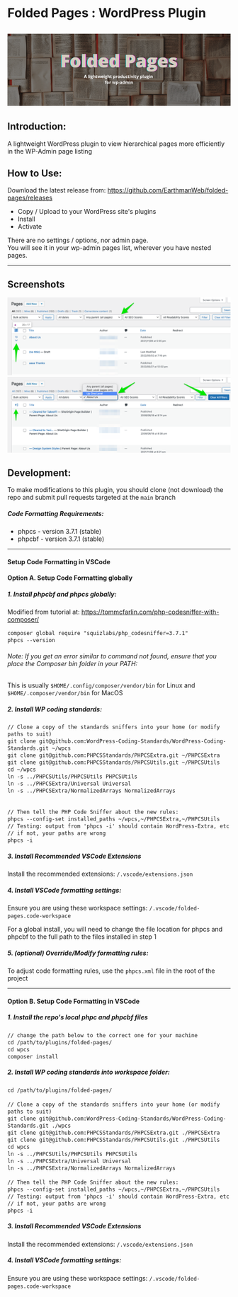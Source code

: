 # Folded Pages : WordPress Plugin
![Folded Pages - Banner Image](/assets/banner-772x250.png)
---
## Introduction:
A lightweight WordPress plugin to view hierarchical pages more efficiently in the WP-Admin page listing

## How to Use:

Download the latest release from:
https://github.com/EarthmanWeb/folded-pages/releases

- Copy / Upload to your WordPress site's plugins
- Install
- Activate

There are no settings / options, nor admin page.  
You will see it in your wp-admin pages list, wherever you have nested pages.

---

## Screenshots

![Folded Pages - Screenshot 1](/assets/screenshot-1.png)
![Folded Pages - Screenshot 2](/assets/screenshot-2.png)

## Development:

To make modifications to this plugin, you should clone (not download) the repo and submit pull requests targeted at the `main` branch

##### Code Formatting Requirements:
- phpcs - version 3.7.1 (stable) 
- phpcbf - version 3.7.1 (stable)

---
#### Setup Code Formatting in VSCode

#### Option A. Setup Code Formatting globally
##### 1. Install phpcbf and phpcs globally:

Modified from tutorial at: 
https://tommcfarlin.com/php-codesniffer-with-composer/

```
composer global require "squizlabs/php_codesniffer=3.7.1"
phpcs --version
```
###### _Note: If you get an error similar to command not found, ensure that you place the Composer bin folder in your PATH:_

This is usually `$HOME/.config/composer/vendor/bin` for Linux and `$HOME/.composer/vendor/bin` for MacOS

##### 2. Install WP coding standards:
```
// Clone a copy of the standards sniffers into your home (or modify paths to suit)
git clone git@github.com:WordPress-Coding-Standards/WordPress-Coding-Standards.git ~/wpcs
git clone git@github.com:PHPCSStandards/PHPCSExtra.git ~/PHPCSExtra
git clone git@github.com:PHPCSStandards/PHPCSUtils.git ~/PHPCSUtils
cd ~/wpcs
ln -s ../PHPCSUtils/PHPCSUtils PHPCSUtils
ln -s ../PHPCSExtra/Universal Universal
ln -s ../PHPCSExtra/NormalizedArrays NormalizedArrays


// Then tell the PHP Code Sniffer about the new rules:
phpcs --config-set installed_paths ~/wpcs,~/PHPCSExtra,~/PHPCSUtils
// Testing: output from 'phpcs -i' should contain WordPress-Extra, etc 
// if not, your paths are wrong
phpcs -i
```

##### 3. Install Recommended VSCode Extensions
Install the recommended extensions: 
`/.vscode/extensions.json`

##### 4. Install VSCode formatting settings:
Ensure you are using these workspace settings: 
`/.vscode/folded-pages.code-workspace`

For a global install, you will need to change the file location for phpcs and phpcbf to the full path to the files installed in step 1

##### 5. (optional) Override/Modify formatting rules:
To adjust code formatting rules, use the `phpcs.xml` file in the root of the project

---

#### Option B. Setup Code Formatting in VSCode
##### 1. Install the repo's local phpc and phpcbf files
```
// change the path below to the correct one for your machine
cd /path/to/plugins/folded-pages/
cd wpcs
composer install
```

##### 2. Install WP coding standards into workspace folder:
```
cd /path/to/plugins/folded-pages/

// Clone a copy of the standards sniffers into your home (or modify paths to suit)
git clone git@github.com:WordPress-Coding-Standards/WordPress-Coding-Standards.git ./wpcs
git clone git@github.com:PHPCSStandards/PHPCSExtra.git ./PHPCSExtra
git clone git@github.com:PHPCSStandards/PHPCSUtils.git ./PHPCSUtils
cd wpcs
ln -s ../PHPCSUtils/PHPCSUtils PHPCSUtils
ln -s ../PHPCSExtra/Universal Universal
ln -s ../PHPCSExtra/NormalizedArrays NormalizedArrays

// Then tell the PHP Code Sniffer about the new rules:
phpcs --config-set installed_paths ~/wpcs,~/PHPCSExtra,~/PHPCSUtils
// Testing: output from 'phpcs -i' should contain WordPress-Extra, etc 
// if not, your paths are wrong
phpcs -i
```

##### 3. Install Recommended VSCode Extensions
Install the recommended extensions: 
`/.vscode/extensions.json`

##### 4. Install VSCode formatting settings:
Ensure you are using these workspace settings: 
`/.vscode/folded-pages.code-workspace`

